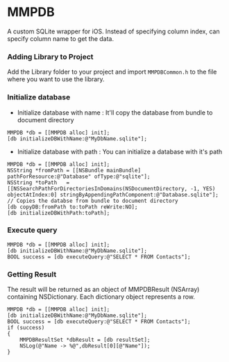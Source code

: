 # MMPDB
A custom SQLite wrapper for iOS.
Instead of specifying column index, can specify column name to get the data.


### Adding Library to Project

Add the Library folder to your project and import `MMPDBCommon.h` to the file where you want to use the library.

### Initialize database

- Initialize database with name : It'll copy the database from bundle to document directory

```
MMPDB *db = [[MMPDB alloc] init];
[db initializeDBWithName:@"MyDbName.sqlite"];
```

- Initialize database with path : You can initialize a database with it's path

```
MMPDB *db = [[MMPDB alloc] init];
NSString *fromPath = [[NSBundle mainBundle] pathForResource:@"Database" ofType:@"sqlite"];
NSString *toPath   = [[NSSearchPathForDirectoriesInDomains(NSDocumentDirectory, -1, YES) objectAtIndex:0] stringByAppendingPathComponent:@"Database.sqlite"];
// Copies the databse from bundle to document directory
[db copyDB:fromPath to:toPath reWrite:NO];
[db initializeDBWithPath:toPath];
```

### Execute query

```
MMPDB *db = [[MMPDB alloc] init];
[db initializeDBWithName:@"MyDbName.sqlite"];
BOOL success = [db executeQuery:@"SELECT * FROM Contacts"];
```

### Getting Result

The result will be returned as an object of MMPDBResult (NSArray) containing NSDictionary.
Each dictionary object represents a row.

```
MMPDB *db = [[MMPDB alloc] init];
[db initializeDBWithName:@"MyDbName.sqlite"];
BOOL success = [db executeQuery:@"SELECT * FROM Contacts"];
if (success)
{
	MMPDBResultSet *dbResult = [db resultSet];
	NSLog(@"Name -> %@",dbResult[0][@"Name"]);
}
```
